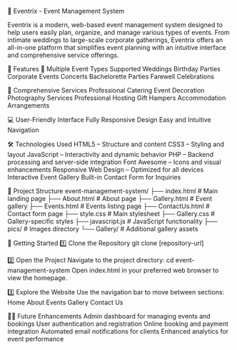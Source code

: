 🎉 Eventrix - Event Management System

Eventrix is a modern, web-based event management system designed to help users easily plan, organize, and manage various types of events. From intimate weddings to large-scale corporate gatherings, Eventrix offers an all-in-one platform that simplifies event planning with an intuitive interface and comprehensive service offerings.


🌟 Features
🎈 Multiple Event Types Supported
Weddings
Birthday Parties
Corporate Events
Concerts
Bachelorette Parties
Farewell Celebrations

🧩 Comprehensive Services
Professional Catering
Event Decoration
Photography Services
Professional Hosting
Gift Hampers
Accommodation Arrangements

💻 User-Friendly Interface
Fully Responsive Design
Easy and Intuitive Navigation


🛠️ Technologies Used
HTML5 – Structure and content
CSS3 – Styling and layout
JavaScript – Interactivity and dynamic behavior
PHP – Backend processing and server-side integration
Font Awesome – Icons and visual enhancements
Responsive Web Design – Optimized for all devices
Interactive Event Gallery
Built-in Contact Form for Inquiries

📁 Project Structure
event-management-system/
├── index.html          # Main landing page
├── About.html          # About page
├── Gallery.html        # Event gallery
├── Events.html         # Events listing page
├── ContactUs.html      # Contact form page
├── style.css           # Main stylesheet
├── Gallery.css         # Gallery-specific styles
├── javascript.js       # JavaScript functionality
├── pics/               # Images directory
└── Gallery/            # Additional gallery assets


🚀 Getting Started
1️⃣ Clone the Repository
git clone [repository-url]

2️⃣ Open the Project
Navigate to the project directory:
cd event-management-system
Open index.html in your preferred web browser to view the homepage.

3️⃣ Explore the Website
Use the navigation bar to move between sections:
Home
About
Events
Gallery
Contact Us

🧑‍💻 Future Enhancements
Admin dashboard for managing events and bookings
User authentication and registration
Online booking and payment integration
Automated email notifications for clients
Enhanced analytics for event performance

